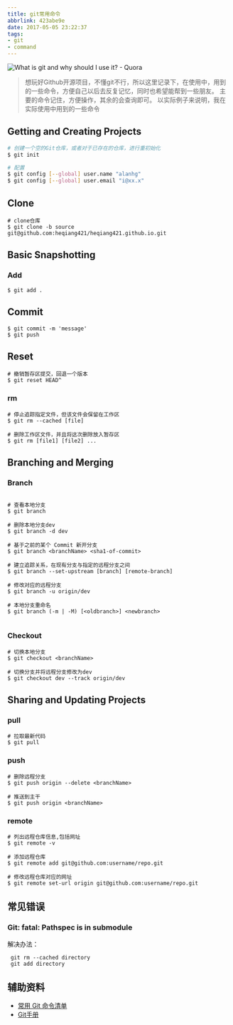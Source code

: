 ```yaml
---
title: git常用命令
abbrlink: 423abe9e
date: 2017-05-05 23:22:37
tags:
- git
- command
---
```

![What is git and why should I use it? - Quora](http://or0g12e5e.bkt.clouddn.com/blog/2017-09-10-161721.jpg)

> 想玩好Github开源项目，不懂git不行，所以这里记录下，在使用中，用到的一些命令，方便自己以后去反复记忆，同时也希望能帮到一些朋友。
主要的命令记住，方便操作，其余的会查询即可。
以实际例子来说明，我在实际使用中用到的一些命令


## Getting and Creating Projects
```bash
# 创建一个空的Git仓库，或者对于已存在的仓库，进行重初始化
$ git init 

# 配置
$ git config [--global] user.name "alanhg"
$ git config [--global] user.email "i@xx.x"

```
## Clone

```
# clone仓库
$ git clone -b source git@github.com:heqiang421/heqiang421.github.io.git

```
## Basic Snapshotting

### Add
```
$ git add .

```

## Commit
```
$ git commit -m 'message'
$ git push
```
## Reset

```
# 撤销暂存区提交，回退一个版本
$ git reset HEAD^

```

### rm
```
# 停止追踪指定文件，但该文件会保留在工作区
$ git rm --cached [file]

# 删除工作区文件，并且将这次删除放入暂存区
$ git rm [file1] [file2] ...

```
## Branching and Merging

### Branch
```

# 查看本地分支
$ git branch 

# 删除本地分支dev
$ git branch -d dev

# 基于之前的某个 Commit 新开分支
$ git branch <branchName> <sha1-of-commit>

# 建立追踪关系，在现有分支与指定的远程分支之间
$ git branch --set-upstream [branch] [remote-branch]

# 修改对应的远程分支
$ git branch -u origin/dev

# 本地分支重命名
$ git branch (-m | -M) [<oldbranch>] <newbranch>


```

### Checkout
```
# 切换本地分支
$ git checkout <branchName>

# 切换分支并将远程分支修改为dev
$ git checkout dev --track origin/dev
```

## Sharing and Updating Projects


### pull

```
# 拉取最新代码
$ git pull

```

### push

```
# 删除远程分支
$ git push origin --delete <branchName>

# 推送到主干
$ git push origin <branchName>

```

### remote

```
# 列出远程仓库信息,包括网址
$ git remote -v

# 添加远程仓库
$ git remote add git@github.com:username/repo.git

# 修改远程仓库对应的网址
$ git remote set-url origin git@github.com:username/repo.git

```

## 常见错误

### Git: fatal: Pathspec is in submodule

 解决办法：
 
  ```
   git rm --cached directory
   git add directory
  
  ```

## 辅助资料

+ [常用 Git 命令清单](http://www.ruanyifeng.com/blog/2015/12/git-cheat-sheet.html)
+ [Git手册](https://git-scm.com/docs)